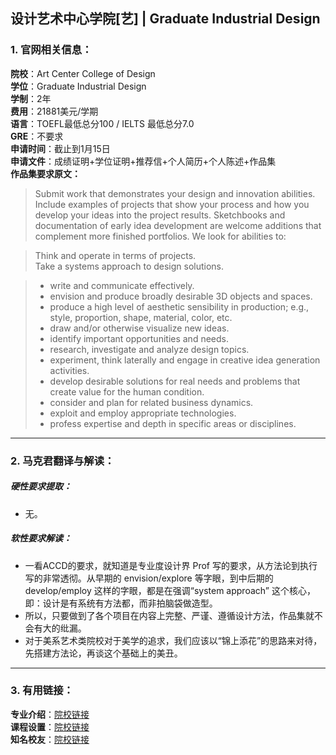 ## 设计艺术中心学院[艺] | Graduate Industrial Design

### 1. 官网相关信息：

**院校**：Art Center College of Design  
**学位**：Graduate Industrial Design  
**学制**：2年  
**费用**：21881美元/学期  
**语言**：TOEFL最低总分100 / IELTS 最低总分7.0  
**GRE**：不要求    
**申请时间**：截止到1月15日  
**申请文件**：成绩证明+学位证明+推荐信+个人简历+个人陈述+作品集  
**作品集要求原文：**   

> Submit work that demonstrates your design and innovation abilities. Include examples of projects that show your process and how you develop your ideas into the project results. Sketchbooks and documentation of early idea development are welcome additions that complement more finished portfolios. We look for abilities to:  


> Think and operate in terms of projects.  
> Take a systems approach to design solutions.  

> - write and communicate effectively.
> - envision and produce broadly desirable 3D objects and spaces.
> - produce a high level of aesthetic sensibility in production; e.g., style, proportion, shape, material, color, etc.
> - draw and/or otherwise visualize new ideas.
> - identify important opportunities and needs.
> - research, investigate and analyze design topics.
> - experiment, think laterally and engage in creative idea generation activities.
> - develop desirable solutions for real needs and problems that create value for the human condition.
> - consider and plan for related business dynamics.
> - exploit and employ appropriate technologies.
> - profess expertise and depth in specific areas or disciplines.


---


### 2. 马克君翻译与解读：

##### 硬性要求提取：
- 无。

##### 软性要求解读：
- 一看ACCD的要求，就知道是专业度设计界 Prof 写的要求，从方法论到执行写的非常透彻。从早期的 envision/explore 等字眼，到中后期的 develop/employ 这样的字眼，都是在强调“system approach” 这个核心，即：设计是有系统有方法都，而非拍脑袋做造型。  
- 所以，只要做到了各个项目在内容上完整、严谨、遵循设计方法，作品集就不会有大的纰漏。  
- 对于美系艺术类院校对于美学的追求，我们应该以“锦上添花”的思路来对待，先搭建方法论，再谈这个基础上的美丑。


---


### 3. 有用链接：

**专业介绍**：[院校链接](http://www.artcenter.edu/academics/graduate-degrees/industrial-design/overview.html)  
**课程设置**：[院校链接](http://www.artcenter.edu/academics/graduate-degrees/industrial-design/course-of-study/overview.html)  
**知名校友**：[院校链接](http://www.artcenter.edu/academics/graduate-degrees/industrial-design/graduate-industrial-design-alumni.html)
